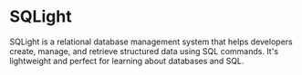# SQLight
SQLight is a relational database management system that helps developers create, manage, and retrieve structured data using SQL commands. It's lightweight and perfect for learning about databases and SQL.
